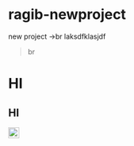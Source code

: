 # ragib-newproject
new project
->br
laksdfklasjdf
>br
# HI 
## HI 
[<img align="left" alt="linkedin | LinkedIn" width="22px" src="https://cdn.jsdelivr.net/npm/simple-icons@v3/icons/linkedin.svg" />](www.linkedin.com/in/ragibeshay)
